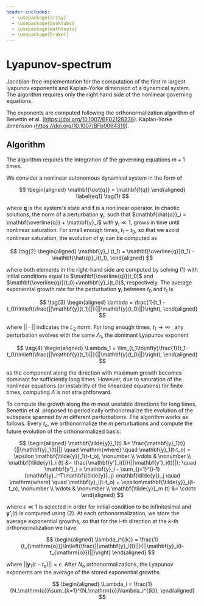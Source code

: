 ```yaml
---
header-includes:
  - \usepackage{array}
  - \usepackage{booktabs}
  - \usepackage{mathtools}
  - \usepackage{braket}
---
```


# Lyapunov-spectrum

Jacobian-free implementation for the computation of the first m largest lyapunov exponents and Kaplan-Yorke dimension of a dynamical system. 
The algorithm requires only the right hand side of the nonlinear governing equations.

The exponents are computed following the orthonormalization algorithm of Benettin et al. (https://doi.org/10.1007/BF02128236). Kaplan-Yorke dimension (https://doi.org/10.1007/BFb0064319).

## Algorithm


The algorithm requires the integration of the governing equations $m+1$ times.

We consider a nonlinear autonomous dynamical system in the form of 

$$
\begin{aligned}
    \mathbf{\dot{q}} = \mathbf{f(q)}
\end{aligned}
\label{eq1}
\tag{1}
$$

where $\mathbf{q}$ is the system's state and $\mathbf{f}$ is a nonlinear operator. In chaotic solutions, the norm of a perturbation $\mathbf{y}_{i}$, such that $\mathbf{\hat{q}}_i = \mathbf{\overline{q}} + \mathbf{y}_i$ with $\mathbf{y}_i \ll 1$, grows in time until nonlinear saturation. For small enough times, $t_1 - t_0$, so that we avoid nonlinear saturation, the evolution of  $\mathbf{y}_i$ can be computed as

$$
\tag{2}
\begin{aligned}
    \mathbf{y}_i (t_1) = \mathbf{\overline{q}}(t_1) - \mathbf{\hat{q}}_i(t_1),
\end{aligned}
$$

where both elements in the right-hand side are computed by solving (1) with initial conditions equal to $\mathbf{\overline{q}}(t_0)$ and $\mathbf{\overline{q}}(t_0)+\mathbf{y}_i(t_0)$, respectively. The average exponential growth rate for the perturbation $\mathbf{y}_i$ between $t_0$ and $t_1$ is

$$
\tag{3}
\begin{aligned}
    \lambda = \frac{1}{t_1 - t_0}\ln\left(\frac{||\mathbf{y}(t_1)||}{||\mathbf{y}(t_0)||}\right),
\end{aligned}
$$

where $||\cdot||$ indicates the $L_2$ norm.
For long enough times, $t_1 \to \infty$ , any perturbation evolves with the same $\Lambda_1$, the dominant Lyapunov exponent 

$$
\tag{4}
\begin{aligned}
        \Lambda_1 = \lim_{t_1\to\infty}\frac{1}{t_1-t_0}\ln\left(\frac{||\mathbf{y}(t_1)||}{||\mathbf{y}(t_0)||}\right),
\end{aligned}
$$

as the component along the direction with maximum growth becomes dominant for sufficiently long times. However, due to saturation of the nonlinear equations (or instability of the linearized equations) for finite times, computing $\Lambda$ is not straightforward.

To compute the growth along the $m$ most unstable directions for long times, Benettin et al. proposed to periodically orthonormalize the evolution of the subspace spanned by $m$ different perturbations. The algorithm works as follows. Every $t_o$, we orthonormalize the $m$ perturbations and compute the future evolution of the orthonormalized basis:

$$
\begin{aligned}
\mathbf{\tilde{y}}_1(t) &= \frac{\mathbf{y}_1(t)}{||\mathbf{y}_1(t)||} \quad \mathrm{where} \quad \mathbf{y}_1(t-t_o) = \epsilon \mathbf{\tilde{y}}_1(t-t_o), \nonumber \\ 
    \vdots &  \nonumber \\
    \mathbf{\tilde{y}}_i (t) &= \frac{\mathbf{y'}_i(t)}{||\mathbf{y'}_i(t)||}; \quad \mathbf{y'}_i = \mathbf{y}_i - \sum_{j=1}^{i-1} (\mathbf{y}_i^T\mathbf{\tilde{y}}_j) \mathbf{\tilde{y}}_j \quad \mathrm{where} \quad \mathbf{y}_i(t-t_o) = \epsilon\mathbf{\tilde{y}}_i(t-t_o), \nonumber \\
    \vdots &  \nonumber \\
\mathbf{\tilde{y}}_m (t) &= \cdots 
\end{aligned}
$$

where $\epsilon \ll 1$ is selected in order for initial condition to be infinitesimal and $\mathbf{y'}_i(t)$ is computed using (2).
At each orthonormalization, we store the average exponential growths, so that for the $i$-th direction at the $k$-th orthonormalization we have 

$$
\begin{aligned}
  \lambda_i^{(k)} = \frac{1}{t_{\mathrm{o}}}\ln\left(\frac{||\mathbf{y}_i(t)||}{||\mathbf{y}_i(t-t_{\mathrm{o}})||}\right)
\end{aligned}
$$

where $||\mathbf{y}_1(t-t_{\mathrm{o}})||=\epsilon$. After $N_\mathrm{o}$ orthonormalizations, the Lyapunov exponents are the average of the stored exponential growths

$$
\begin{aligned}
  \Lambda_i = \frac{1}{N_\mathrm{o}}\sum_{k=1}^{N_\mathrm{o}}\lambda_i^{(k)}.
\end{aligned}
$$
